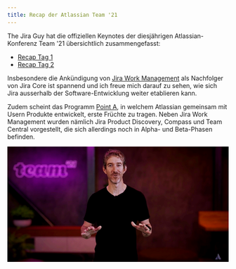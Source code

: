 ```yaml
---
title: Recap der Atlassian Team '21
---
```


The Jira Guy hat die offiziellen Keynotes der diesjährigen Atlassian-Konferenz Team '21 übersichtlich zusammengefasst:

- [Recap Tag 1](https://thejiraguy.com/2021/04/28/team-21-keynote-1)
- [Recap Tag 2](https://thejiraguy.com/2021/04/29/team-21-day-two-recap)

Insbesondere die Ankündigung von [Jira Work Management](https://www.atlassian.com/software/jira/work-management) als Nachfolger von Jira Core ist spannend und ich freue mich darauf zu sehen, wie sich Jira ausserhalb der Software-Entwicklung weiter etablieren kann.

Zudem scheint das Programm [Point A](https://www.atlassian.com/point-a), in welchem Atlassian gemeinsam mit Usern Produkte entwickelt, erste Früchte zu tragen. Neben Jira Work Management wurden nämlich Jira Product Discovery, Compass und Team Central vorgestellt, die sich allerdings noch in Alpha- und Beta-Phasen befinden.

![Ausschnitt aus den Keynotes der Atlassian Team 2021](/assets/images/blog/atlassian-team-21.png)
